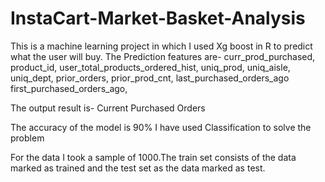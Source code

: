 # InstaCart-Market-Basket-Analysis

This is a machine learning project in which I used Xg boost in R to predict what the user will buy.
The Prediction features are-
curr_prod_purchased,
product_id,
user_total_products_ordered_hist, 
uniq_prod, 
uniq_aisle,
uniq_dept,
prior_orders,
prior_prod_cnt,
last_purchased_orders_ago
first_purchased_orders_ago,


The output result is-
Current Purchased Orders


The accuracy of the model is 90%
I have used Classification to solve the problem

For the data I took a sample of 1000.The train set consists of the data marked as trained
and the test set as the data marked as test.
